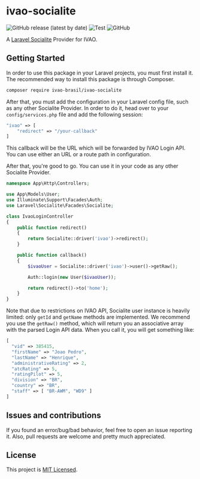 # ivao-socialite
![GitHub release (latest by date)](https://img.shields.io/github/v/release/ivao-brasil/ivao-socialite)
![Test](https://github.com/ivao-brasil/ivao-socialite/workflows/Test/badge.svg)
![GitHub](https://img.shields.io/github/license/ivao-brasil/ivao-socialite)

A [Laravel Socialite](https://laravel.com/docs/master/socialite) Provider for IVAO.

## Getting Started

In order to use this package in your Laravel projects, you must first install it. The recommended way to install this package is through Composer.
```bash
composer require ivao-brasil/ivao-socialite
```

After that, you must add the configuration in your Laravel config file, such as any other Socialite Provider. In order to do it, head over to your `config/services.php` file and add the following session:
```php
"ivao" => [
    "redirect" => "/your-callback"
]
```
This callback will be the URL which will be forwarded by IVAO Login API. You can use either an URL or a route path in configuration.

After that, you're good to go. You can use it in your code as any other Socialite Provider.

```php
namespace App\Http\Controllers;

use App\Models\User;
use Illuminate\Support\Facades\Auth;
use Laravel\Socialite\Facades\Socialite;

class IvaoLoginController
{
    public function redirect()
    {
        return Socialite::driver('ivao')->redirect();
    }

    public function callback()
    {
        $ivaoUser = Socialite::driver('ivao')->user()->getRaw();

        Auth::login(new User($ivaoUser));

        return redirect()->to('home');
    }
}
```

Note that due to restrictions on IVAO API, Socialite user instance is heavily limited: only `getId` and `getName` methods are implemented. We recommend you use the `getRaw()` method, which will return you an associative array with the parsed Login API data. When you call it, you will get something like:
```php
[
  "vid" => 385415,
  "firstName" => "Joao Pedro",
  "lastName" => "Henrique",
  "administrativeRating" => 2,
  "atcRating" => 5,
  "ratingPilot" => 5,
  "division" => "BR",
  "country" => "BR",
  "staff" => [ "BR-AWM", "WD9" ]
]
```

## Issues and contributions
If you found an error/bug/bad behavior, feel free to open an issue reporting it. Also, pull requests are welcome and pretty much appreciated.

## License
This project is [MIT Licensed](LICENSE).
